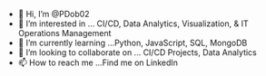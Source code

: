 - 👋 Hi, I’m @PDob02
- 👀 I’m interested in ... CI/CD, Data Analytics, Visualization, & IT Operations Management
- 🌱 I’m currently learning ...Python, JavaScript, SQL, MongoDB
- 💞️ I’m looking to collaborate on ... CI/CD Projects, Data Analytics
- 📫 How to reach me ...Find me on LinkedIn

<!---
PDob02/PDob02 is a ✨ special ✨ repository because its `README.md` (this file) appears on your GitHub profile.
You can click the Preview link to take a look at your changes.
--->
